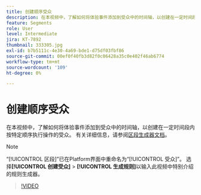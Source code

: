 ```yaml
---
title: 创建顺序受众
description: 在本视频中，了解如何将体验事件添加到受众中的时间轴，以创建在一定时间段内按特定顺序执行操作的受众。
feature: Segments
role: User
level: Intermediate
jira: KT-7892
thumbnail: 333305.jpg
exl-id: b7b5111c-4e30-4a69-bde1-d75df03fbf86
source-git-commit: 00ef0f40fb3d82f0c06428a35c0e402f46ab6774
workflow-type: tm+mt
source-wordcount: '109'
ht-degree: 0%

---
```


# 创建顺序受众

在本视频中，了解如何将体验事件添加到受众中的时间轴，以创建在一定时间段内按特定顺序执行操作的受众。 有关详细信息，请参阅[区段生成器文档](https://experienceleague.adobe.com/docs/experience-platform/segmentation/ui/segment-builder.html)。

>[!NOTE]
>
> “[!UICONTROL 区段]”已在Platform界面中重命名为“[!UICONTROL 受众]”。 选择&#x200B;**[!UICONTROL 创建受众]** > **[!UICONTROL 生成规则]**&#x200B;以输入此视频中特别介绍的规则生成器。

>[!VIDEO](https://video.tv.adobe.com/v/333305/?learn=on)

